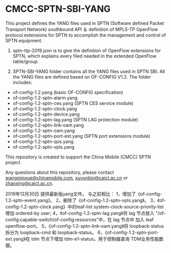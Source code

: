 # CMCC-SPTN-SBI-YANG
This project defines the YANG files used in SPTN (Software defined Packet Transport Network) southbound API ＆ definition of MPLS-TP OpenFlow protocol extensions for SPTN to accomplish the management and control of SPTN equipment.

1. sptn-ttp-2019.json is to give the definition of OpenFlow extensions for SPTN, which explains every filed needed in the extended OpenFlow table/group.

2. SPTN-SBI-YANG folder contains all the YANG files used in SPTN SBI. All the YANG files are defined based on OF-CONFIG V1.2. The folder includes:
- of-config-1.2.yang (basic OF-CONFIG specification)
- of-config-1.2-sptn-alarm.yang
- of-config-1.2-sptn-ces.yang (SPTN CES service module)
- of-config-1.2-sptn-clock.yang
- of-config-1.2-sptn-device.yang
- of-config-1.2-sptn-lag.yang (SPTN LAG protection module)
- of-config-1.2-sptn-link-oam.yang
- of-config-1.2-sptn-oam.yang
- of-config-1.2-sptn-port-ext.yang (SPTN port extensions module)
- of-config-1.2-sptn-qos.yang
- of-config-1.2-sptn-vpls.yang

This repository is created to support the China Mobile (CMCC) SPTN project. 

Any questions about this repository, please contact wangminxue@chinamobile.com, xuyunbin@caict.ac.cn or zhaoxing@caict.ac.cn.

2019年12月30日 提供最新版yang文件。
与之前相比：
1，增加了《of-config-1.2-sptn-event.yang》。
2，删除了《of-config-1.2-sptn-vpls.yang》。
3，《of-config-1.2-sptn-clock.yang》中的leaf-list system-clock-source-priority-list 增加 ordered-by user;
4，《of-config-1.2-sptn-lag.yang》将 lag 节点放入 "/of-config:capable-switch/of-config:resources"中，在 lag 节点中 加入 leaf openflow-port。
5，《of-config-1.2-sptn-link-oam.yang》将 loopback-status 拆分为 loopback-cmd 和 loopback-status。
6，《of-config-1.2-sptn-port-ext.yang》在 tdm 节点下增加 tdm-e1-status。用于控制器查询 TDM业务性能数据。
